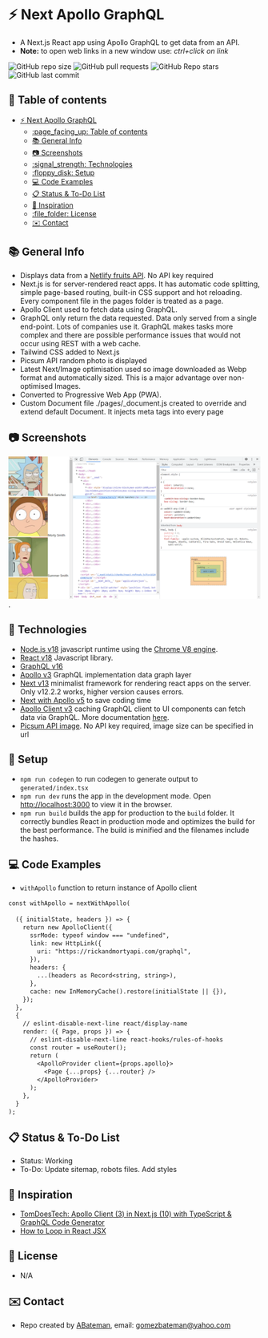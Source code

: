 # :zap: Next Apollo GraphQL

* A Next.js React app using Apollo GraphQL to get data from an API.
* **Note:** to open web links in a new window use: _ctrl+click on link_

![GitHub repo size](https://img.shields.io/github/repo-size/AndrewJBateman/next-apollo-graphql?style=plastic)
![GitHub pull requests](https://img.shields.io/github/issues-pr/AndrewJBateman/next-apollo-graphql?style=plastic)
![GitHub Repo stars](https://img.shields.io/github/stars/AndrewJBateman/next-apollo-graphql?style=plastic)
![GitHub last commit](https://img.shields.io/github/last-commit/AndrewJBateman/next-apollo-graphql?style=plastic)

## :page_facing_up: Table of contents

* [:zap: Next Apollo GraphQL](#zap-next-apollo-graphql)
  * [:page\_facing\_up: Table of contents](#page_facing_up-table-of-contents)
  * [:books: General Info](#books-general-info)
  * [:camera: Screenshots](#camera-screenshots)
  * [:signal\_strength: Technologies](#signal_strength-technologies)
  * [:floppy\_disk: Setup](#floppy_disk-setup)
  * [:computer: Code Examples](#computer-code-examples)
  * [:clipboard: Status \& To-Do List](#clipboard-status--to-do-list)
  * [:clap: Inspiration](#clap-inspiration)
  * [:file\_folder: License](#file_folder-license)
  * [:envelope: Contact](#envelope-contact)

## :books: General Info

* Displays data from a [Netlify fruits API](https://fruits-api.netlify.app/graphql). No API key required
* Next.js is for server-rendered react apps. It has automatic code splitting, simple page-based routing, built-in CSS support and hot reloading. Every component file in the pages folder is treated as a page.
* Apollo Client used to fetch data using GraphQL.
* GraphQL only return the data requested. Data only served from a single end-point. Lots of companies use it. GraphQL makes tasks more complex and there are possible performance issues that would not occur using REST with a web cache.
* Tailwind CSS added to Next.js
* Picsum API random photo is displayed
* Latest Next/Image optimisation used so image downloaded as Webp format and automatically sized. This is a major advantage over non-optimised Images.
* Converted to Progressive Web App (PWA).
* Custom Document file ./pages/_document.js created to override and extend default Document. It injects meta tags into every page

## :camera: Screenshots

![Example screenshot](./imgs/list.png).

## :signal_strength: Technologies

* [Node.js v18](https://nodejs.org/) javascript runtime using the [Chrome V8 engine](https://v8.dev/).
* [React v18](https://reactjs.org/) Javascript library.
* [GraphQL v16](https://github.com/graphql/graphql-js)
* [Apollo v3](https://www.apollographql.com/) GraphQL implementation data graph layer
* [Next v13](https://nextjs.org/) minimalist framework for rendering react apps on the server. Only v12.2.2 works, higher version causes errors.
* [Next with Apollo v5](https://www.npmjs.com/package/next-with-apollo) to save coding time
* [Apollo Client v3](https://www.npmjs.com/package/apollo-client) caching GraphQL client to UI components can fetch data via GraphQL. More documentation [here](https://apollographql.com/docs/react/).
* [Picsum API image](https://picsum.photos/images). No API key required, image size can be specified in url

## :floppy_disk: Setup

* `npm run codegen` to run codegen to generate output to `generated/index.tsx`
* `npm run dev` runs the app in the development mode. Open [http://localhost:3000](http://localhost:3000) to view it in the browser.
* `npm run build` builds the app for production to the `build` folder. It correctly bundles React in production mode and optimizes the build for the best performance. The build is minified and the filenames include the hashes.

## :computer: Code Examples

* `withApollo` function to return instance of Apollo client

```tsx
const withApollo = nextWithApollo(

  ({ initialState, headers }) => {
    return new ApolloClient({
      ssrMode: typeof window === "undefined",
      link: new HttpLink({
        uri: "https://rickandmortyapi.com/graphql",
      }),
      headers: {
        ...(headers as Record<string, string>),
      },
      cache: new InMemoryCache().restore(initialState || {}),
    });
  },
  {
    // eslint-disable-next-line react/display-name
    render: ({ Page, props }) => {
      // eslint-disable-next-line react-hooks/rules-of-hooks
      const router = useRouter();
      return (
        <ApolloProvider client={props.apollo}>
          <Page {...props} {...router} />
        </ApolloProvider>
      );
    },
  }
);
```

## :clipboard: Status & To-Do List

* Status: Working
* To-Do: Update sitemap, robots files. Add styles

## :clap: Inspiration

* [TomDoesTech: Apollo Client (3) in Next.js (10) with TypeScript & GraphQL Code Generator](https://www.youtube.com/watch?v=4yDrtFUbUzo&t=415s)
* [How to Loop in React JSX](https://stackabuse.com/how-to-loop-in-react-jsx/)

## :file_folder: License

* N/A

## :envelope: Contact

* Repo created by [ABateman](https://github.com/AndrewJBateman), email: gomezbateman@yahoo.com
